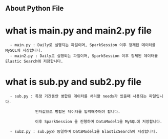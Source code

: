 ## About Python File

# what is main.py and main2.py file
```  
  - main.py : Daily로 실행되는 파일이며, SparkSession 이후 정제된 데이터를 MySQL에 저장합니다.
  - main2.py : Daily로 실행되는 파일이며, SparkSession 이후 정제된 데이터를 Elastic Search에 저장합니다.
```
# what is sub.py and sub2.py file
```  
  - sub.py : 특정 기간동안 병합된 데이터를 처리할 needs가 있을때 사용되는 파일입니다.
  
             인자값으로 병합된 데이터를 입력해주어야 합니다. 

             이후 SparkSession 을 진행하며 DataModel1을 MySQL에 저장합니다.

  - sub2.py : sub.py와 동일하며 DataModel1을 ElasticSearch에 저장합니다.
```



